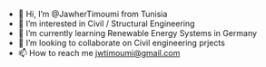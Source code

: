 - 👋 Hi, I’m @JawherTimoumi from Tunisia
- 👀 I’m interested in Civil / Structural Engineering
- 🌱 I’m currently learning Renewable Energy Systems in Germany
- 💞️ I’m looking to collaborate on Civil engineering prjects
- 📫 How to reach me jwtimoumi@gmail.com

<!---
JawherTimoumi/JawherTimoumi is a ✨ special ✨ repository because its `README.md` (this file) appears on your GitHub profile.
You can click the Preview link to take a look at your changes.
--->
